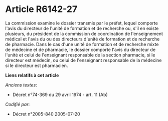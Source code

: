 # Article R6142-27

La commission examine le dossier transmis par le préfet, lequel comporte l'avis du directeur de l'unité de formation et de
recherche ou, s'il en existe plusieurs, du président de la commission de coordination de l'enseignement médical et l'avis du
ou des directeurs d'unité de formation et de recherche de pharmacie. Dans le cas d'une unité de formation et de recherche
mixte de médecine et de pharmacie, le dossier comporte l'avis du directeur de l'unité et celui de l'enseignant responsable de
la section pharmacie, si le directeur est médecin, ou celui de l'enseignant responsable de la médecine si le directeur est
pharmacien.

**Liens relatifs à cet article**

_Anciens textes_:

  - Décret n°74-369 du 29 avril 1974 - art. 11 (Ab)

_Codifié par_:

  - Décret n°2005-840 2005-07-20
